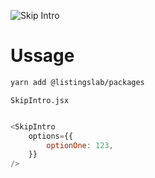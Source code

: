 ![Skip Intro](./skip-intro.png) 

# Ussage

```bash
yarn add @listingslab/packages

```

`SkipIntro.jsx`

```javascript

<SkipIntro 
	options={{
		optionOne: 123,
	}}
/>

```
